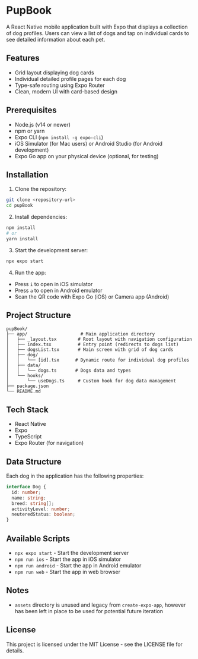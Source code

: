 # PupBook

A React Native mobile application built with Expo that displays a collection of dog profiles. Users can view a list of dogs and tap on individual cards to see detailed information about each pet.

## Features

- Grid layout displaying dog cards
- Individual detailed profile pages for each dog
- Type-safe routing using Expo Router
- Clean, modern UI with card-based design

## Prerequisites

- Node.js (v14 or newer)
- npm or yarn
- Expo CLI (`npm install -g expo-cli`)
- iOS Simulator (for Mac users) or Android Studio (for Android development)
- Expo Go app on your physical device (optional, for testing)

## Installation

1. Clone the repository:
```bash
git clone <repository-url>
cd pupBook
```

2. Install dependencies:
```bash
npm install
# or
yarn install
```

3. Start the development server:
```bash
npx expo start
```

4. Run the app:
- Press `i` to open in iOS simulator
- Press `a` to open in Android emulator
- Scan the QR code with Expo Go (iOS) or Camera app (Android)

## Project Structure

```
pupBook/
├── app/                    # Main application directory
│   ├── _layout.tsx        # Root layout with navigation configuration
│   ├── index.tsx          # Entry point (redirects to dogs list)
│   ├── dogsList.tsx       # Main screen with grid of dog cards
│   ├── dog/
│   │   └── [id].tsx      # Dynamic route for individual dog profiles
│   ├── data/
│   │   └── dogs.ts       # Dogs data and types
│   └── hooks/
│       └── useDogs.ts     # Custom hook for dog data management
├── package.json
└── README.md
```

## Tech Stack

- React Native
- Expo
- TypeScript
- Expo Router (for navigation)

## Data Structure

Each dog in the application has the following properties:

```typescript
interface Dog {
  id: number;
  name: string;
  breed: string[];
  activityLevel: number;
  neuteredStatus: boolean;
}
```

## Available Scripts

- `npx expo start` - Start the development server
- `npm run ios` - Start the app in iOS simulator
- `npm run android` - Start the app in Android emulator
- `npm run web` - Start the app in web browser

## Notes

- `assets` directory is unused and legacy from `create-expo-app`, however has been left in place to be used for potential future iteration

## License

This project is licensed under the MIT License - see the LICENSE file for details.
